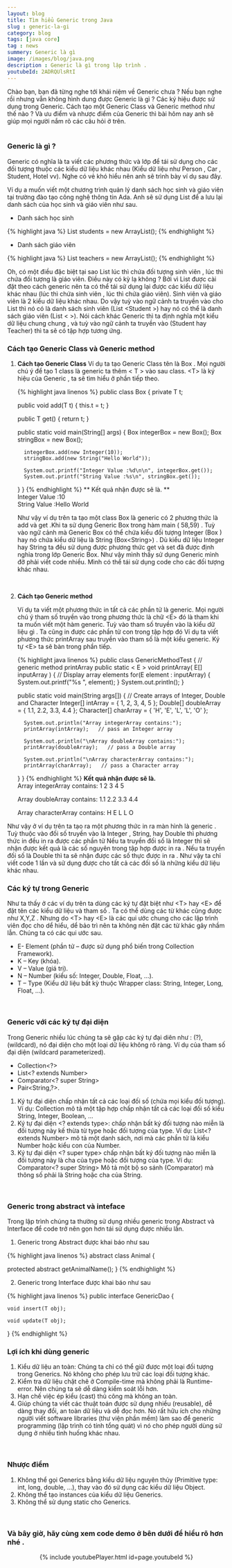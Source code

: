 ```yaml
---
layout: blog
title: Tìm hiểu Generic trong Java 
slug : generic-la-gi
category: blog
tags: [java core]
tag : news
summery: Generic là gì 
image: /images/blog/java.png
description : Generic là gì trong lập trình .
youtubeId: 2ADRQUlsRtI
---
```


Chào bạn, bạn đã từng nghe tới khái niệm về Generic chưa ? Nếu bạn nghe rồi nhưng vẫn không hình dung được 
Generic là gì ? Các ký hiệu được sử dụng trong Generic. Cách tạo một Generic Class và Generic method như thế nào ? Và ưu điểm và nhược 
điểm của Generic thì bài hôm nay anh sẽ giúp mọi người nắm rõ các câu hỏi ở trên.
<br><br>

### Generic là gì ?
Generic có nghĩa là ta viết các phương thức và lớp để tái sử dụng cho các đối tượng thuộc các kiểu dữ liệu khác nhau (Kiểu dữ liệu như Person , Car , Student, Hotel vv).
Nghe có vẻ khó hiểu nên anh sẽ trình bày ví dụ sau đây. 

Ví dụ a muốn viết một chương trình quản lý danh sách  học sinh và giáo viên tại trường đào tạo 
công nghệ thông tin Ada. Anh sẽ sử dụng List để a lưu lại danh sách của học sinh và giáo viên như sau.

- Danh sách học sinh 

{% highlight java  %}
List<Student> students = new ArrayList<Student>();
{% endhighlight %}

- Danh sách giáo viên 

{% highlight java  %}
List<Teacher> teachers = new ArrayList<Teacher>();
{% endhighlight %}

Oh, có một điều đặc biệt tại sao List lúc thì chứa đối tượng sinh viên , lúc thì chứa đối tượng là giáo viên. Điều này có kỳ lạ không ?
Bởi vì List được cài đặt theo cách generic nên ta có thể tái sử dụng lại được các kiểu dữ liệu khác nhau  (lúc thì chứa sinh viên , lúc thì chứa giáo viên). Sinh viên và giáo viên
là 2 kiểu dữ liệu khác nhau. Do vậy tuỳ vào ngữ cảnh ta truyền vào cho List thì nó có là danh sách sinh viên (List \<Student \>) hay nó có thể là danh sách giáo viên  (List \< \>). 
Nói cách khác Generic thì ta định nghĩa một kiểu dữ liệu chung chung , và tuỳ vào ngữ cảnh ta truyền vào (Student hay Teacher) thì ta sẽ có tập hợp tương ứng. 
<br>

### Cách tạo Generic Class và Generic method

1. **Cách tạo Generic Class**
Ví dụ ta tạo  Generic Class tên là  Box . Mọi người chú ý để tạo 1 class là generic ta thêm \< T \> vào sau class. \<T\> là ký hiệu của Generic , ta sẽ tìm hiểu ở phần tiếp theo.

   {% highlight java linenos %}
   public class Box<T> {
      private T t;
   
      public void add(T t) {
         this.t = t;
      }
   
      public T get() {
         return t;
      }
   
      public static void main(String[] args) {
         Box<Integer> integerBox = new Box<Integer>();
         Box<String> stringBox = new Box<String>();
       
         integerBox.add(new Integer(10));
         stringBox.add(new String("Hello World"));
   
         System.out.printf("Integer Value :%d\n\n", integerBox.get());
         System.out.printf("String Value :%s\n", stringBox.get());
      }
   }
   {% endhighlight %}
  ** Kết quả nhận được sẽ là. ** <br>
   Integer Value :10 <br>
   String Value :Hello World <br>
   
   Như vậy ví dụ trên ta tạo một class Box là generic có 2 phương thức là add và get .Khi ta sử dụng Generic Box trong hàm main ( 58,59)  . Tuỳ vào ngữ cảnh mà Generic Box  có thể chứa kiểu đối tượng Integer (Box<Integer> ) hay nó
   chứa kiểu dữ liệu là String (Box\<String\>) . Dù kiểu dữ liệu Integer hay String ta đều sử dụng được phương thức get và set đã được định nghỉa trong lớp Generic Box. Như vậy mình thấy
   sử dụng Generic mình đỡ phải viết code nhiều. Mình có thể tái sử dụng code cho các đối tượng khác nhau. 
<br>

2. **Cách tạo Generic method**

   Ví dụ ta viết một phương thức in tất cả các phần tử là generic. Mọi người chú ý tham số truyền vào trong phương thức là chữ \<E\> đó là tham khi ta muốn viết một hàm generic.
   Tuỳ vào tham số truyền vào là kiểu dữ liệu gì . Ta cũng in được các phần tử con trong tập hợp đó
   Ví dụ ta viết phương thức printArray sau truyền vào tham số là một kiểu generic. Ký tự \<E\> ta sẽ bàn trong phần tiếp. 

   {% highlight java linenos %}
   public class GenericMethodTest {
      // generic method printArray
      public static < E > void printArray( E[] inputArray ) {
         // Display array elements
         for(E element : inputArray) {
            System.out.printf("%s ", element);
         }
         System.out.println();
      }
   
      public static void main(String args[]) {
         // Create arrays of Integer, Double and Character
         Integer[] intArray = { 1, 2, 3, 4, 5 };
         Double[] doubleArray = { 1.1, 2.2, 3.3, 4.4 };
         Character[] charArray = { 'H', 'E', 'L', 'L', 'O' };
   
         System.out.println("Array integerArray contains:");
         printArray(intArray);   // pass an Integer array
   
         System.out.println("\nArray doubleArray contains:");
         printArray(doubleArray);   // pass a Double array
   
         System.out.println("\nArray characterArray contains:");
         printArray(charArray);   // pass a Character array
      }
   }
   {% endhighlight %}
 **Kết quả nhận được sẽ là.** <br>
   Array integerArray contains:
   1 2 3 4 5 
   
   Array doubleArray contains:
   1.1 2.2 3.3 4.4 
   
   Array characterArray contains:
   H E L L O
   
Như vậy ở ví dụ trên ta tạo ra một phương thức in ra màn hình là generic . Tuỳ thuộc vào đối số truyền vào là Integer , String, hay Double thì phương thức in đều in ra được các phần tử
Nếu ta truyền  đối số là Integer thì sẽ nhận được kết quả là các số nguyên trong tập hợp được in ra  . Nếu ta truyền đối số là  Double thì ta sẽ nhận được các số thực được in ra . Như vậy ta chỉ viết code 1 lần và sử dụng được cho tất
cả các đối số là những kiểu dữ liệu khác nhau.
<br>

### Các ký tự trong Generic

Như ta thấy ở các ví dụ trên ta dùng các ký tự đặt biệt như \<T\> hay \<E\> để đặt tên các kiểu dữ liệu và  tham số . Ta có thể dùng các từ khác cũng được như X,Y,Z . Nhưng do  \<T\> hay \<E\> 
là các qui ước chung cho các lập trình viên đọc cho dể hiểu, dể bảo trì nên ta không nên đặt các từ khác gây nhầm lẫn. Chúng ta có các qui ước sau.
+ E- Element (phần tử – được sử dụng phổ biến trong Collection Framework).
+ K – Key (khóa).
+ V – Value (giá trị).
+ N – Number (kiểu số: Integer, Double, Float, …).
+ T – Type (Kiểu dữ liệu bất kỳ thuộc Wrapper class: String, Integer, Long, Float, …).
<br>

### Generic với các ký tự đại diện

Trong Generic nhiều lúc chúng ta sẽ gặp các ký tự đại diên như : (?),(wildcard), nó đại diện cho một loại dữ liệu  không rõ ràng.
Ví dụ của tham số đại diện (wildcard parameterized).

+ Collection<?> 
+ List<? extends Number>
+ Comparator<? super String>
+ Pair<String,?>.

1. Ký tự đại diện <?> chấp nhận tất cả các loại đối số (chứa mọi kiểu đối tượng). 
Ví dụ: Collection<?> mô tả một tập hợp chấp nhận tất cả các loại đối số kiểu String, Integer, Boolean, …
2. Ký tự đại diện <? extends type>: chấp nhận bất ký đối tượng nào miễn là đối tượng này kế thừa từ type hoặc đối tượng của type. 
Ví dụ: List<? extends Number> mô tả một danh sách, nơi mà các phần tử là kiểu Number hoặc kiểu con của Number.
3. Ký tự đại diện <? super type> chấp nhận bất ký đối tượng nào miễn là đối tượng này là cha của type hoặc đối tượng của type. 
Ví dụ: Comparator<? super String> Mô tả một bộ so sánh (Comparator) mà thông số phải là String hoặc cha của String.
<br>

### Generic trong abstract và inteface
Trong lập trình chúng ta thường sử dụng nhiều generic trong Abstract và Interface để code trở nên gọn hơn tái sử dụng được  nhiều lần.

1. Generic trong Abstract được khai báo như sau 

{% highlight java linenos %}
abstract class Animal<T> {
   
protected abstract <T> getAnimalName();
}
{% endhighlight %}

2. Generic trong Interface được khai báo như sau 

{% highlight java linenos %}
public interface GenericDao<T> {
 
    void insert(T obj);
 
    void update(T obj);
 
}
{% endhighlight %}
<br>

### Lợi ích khi dùng generic
1. Kiểu dữ liệu an toàn: Chúng ta chỉ có thể giữ được một loại đối tượng trong Generics. Nó không cho phép lưu trữ các loại đối tượng khác.
2. Kiểm tra dữ liệu chặt chẽ ở Compile-time mà không phải là Runtime-error. Nên chúng ta sẽ dễ dàng kiểm soát lỗi hơn.
3. Hạn chế việc ép kiểu (cast) thủ công mà không an toàn.
4. Giúp chúng ta viết các thuật toán được sử dụng nhiều (reusable), dễ dàng thay đổi, an toàn dữ liệu và dễ đọc hơn. 
Nó rất hữu ích cho những người viết software libraries (thư viện phần mềm) làm sao để generic programming (lập trình có tính tổng quát) vì nó cho phép người dùng sử dụng ở nhiều tình huống khác nhau.
<br>

### Nhược điểm 
1. Không thể gọi Generics bằng kiểu dữ liệu nguyên thủy (Primitive type: int, long, double, …), thay vào đó sử dụng các kiểu dữ liệu Object. 
2. Không thể tạo instances của kiểu dữ liệu Generics.
3. Không thể sử dụng static cho Generics.
<br>

### Và bây giờ, hãy cùng xem code demo ở bên dưới để hiểu rõ hơn nhé . 

<p align="center">
{% include youtubePlayer.html id=page.youtubeId %}
<p>